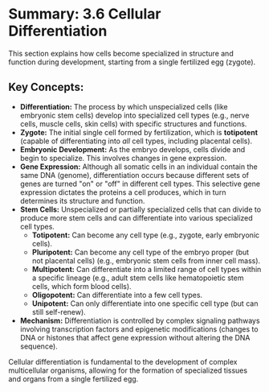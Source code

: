 # Summary: 3.6 Cellular Differentiation

This section explains how cells become specialized in structure and function during development, starting from a single fertilized egg (zygote).

## Key Concepts:

*   **Differentiation:** The process by which unspecialized cells (like embryonic stem cells) develop into specialized cell types (e.g., nerve cells, muscle cells, skin cells) with specific structures and functions.
*   **Zygote:** The initial single cell formed by fertilization, which is **totipotent** (capable of differentiating into *all* cell types, including placental cells).
*   **Embryonic Development:** As the embryo develops, cells divide and begin to specialize. This involves changes in gene expression.
*   **Gene Expression:** Although all somatic cells in an individual contain the same DNA (genome), differentiation occurs because different sets of genes are turned "on" or "off" in different cell types. This selective gene expression dictates the proteins a cell produces, which in turn determines its structure and function.
*   **Stem Cells:** Unspecialized or partially specialized cells that can divide to produce more stem cells and can differentiate into various specialized cell types.
    *   **Totipotent:** Can become any cell type (e.g., zygote, early embryonic cells).
    *   **Pluripotent:** Can become any cell type of the embryo proper (but not placental cells) (e.g., embryonic stem cells from inner cell mass).
    *   **Multipotent:** Can differentiate into a limited range of cell types within a specific lineage (e.g., adult stem cells like hematopoietic stem cells, which form blood cells).
    *   **Oligopotent:** Can differentiate into a few cell types.
    *   **Unipotent:** Can only differentiate into one specific cell type (but can still self-renew).
*   **Mechanism:** Differentiation is controlled by complex signaling pathways involving transcription factors and epigenetic modifications (changes to DNA or histones that affect gene expression without altering the DNA sequence).

Cellular differentiation is fundamental to the development of complex multicellular organisms, allowing for the formation of specialized tissues and organs from a single fertilized egg.
